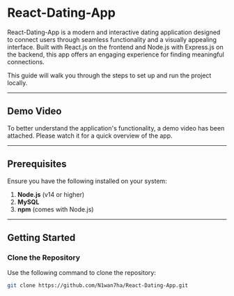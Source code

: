 # React-Dating-App
 React-Dating-App is a modern and interactive dating application designed to connect users through seamless functionality and a visually appealing interface. Built with React.js on the frontend and Node.js with Express.js on the backend, this app offers an engaging experience for finding meaningful connections.

This guide will walk you through the steps to set up and run the project locally.

---

## Demo Video
To better understand the application's functionality, a demo video has been attached. Please watch it for a quick overview of the app.

---

## Prerequisites
Ensure you have the following installed on your system:
1. **Node.js** (v14 or higher)
2. **MySQL**
3. **npm** (comes with Node.js)

---

## Getting Started

### Clone the Repository
Use the following command to clone the repository:
```bash
git clone https://github.com/N1wan7ha/React-Dating-App.git

